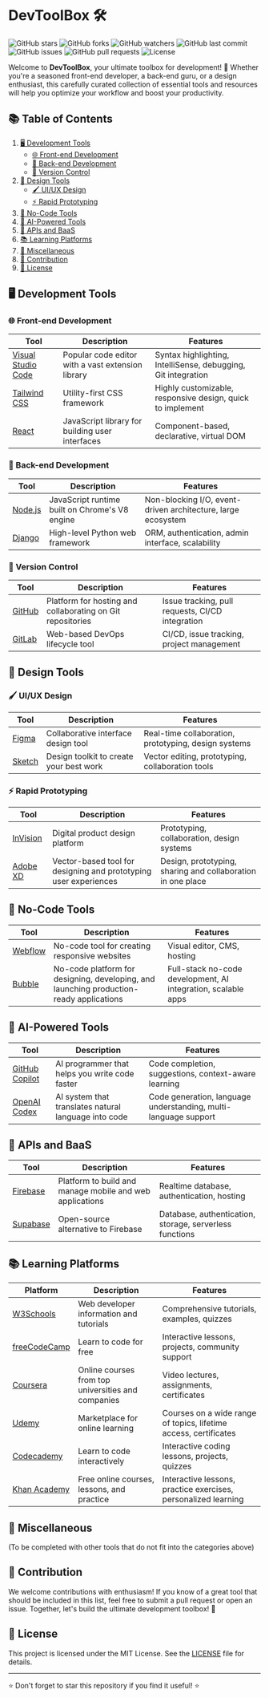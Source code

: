 # DevToolBox 🛠️

![GitHub stars](https://img.shields.io/github/stars/didierganthier/devtoolbox?style=social)
![GitHub forks](https://img.shields.io/github/forks/didierganthier/devtoolbox?style=social)
![GitHub watchers](https://img.shields.io/github/watchers/didierganthier/devtoolbox?style=social)
![GitHub last commit](https://img.shields.io/github/last-commit/didierganthier/devtoolbox)
![GitHub issues](https://img.shields.io/github/issues/didierganthier/devtoolbox)
![GitHub pull requests](https://img.shields.io/github/issues-pr/didierganthier/devtoolbox)
![License](https://img.shields.io/github/license/didierganthier/devtoolbox)

Welcome to **DevToolBox**, your ultimate toolbox for development! 🚀 Whether you're a seasoned front-end developer, a back-end guru, or a design enthusiast, this carefully curated collection of essential tools and resources will help you optimize your workflow and boost your productivity.

## 📚 Table of Contents

1. [🖥️ Development Tools](#-development-tools)
   - [🌐 Front-end Development](#-front-end-development)
   - [🔧 Back-end Development](#-back-end-development)
   - [🔄 Version Control](#-version-control)
2. [🎨 Design Tools](#-design-tools)
   - [🖌️ UI/UX Design](#️-uiux-design)
   - [⚡ Rapid Prototyping](#-rapid-prototyping)
3. [🧩 No-Code Tools](#-no-code-tools)
4. [🤖 AI-Powered Tools](#-ai-powered-tools)
5. [🔌 APIs and BaaS](#-apis-and-baas)
6. [📚 Learning Platforms](#-learning-platforms)
7. [🔧 Miscellaneous](#-miscellaneous)
8. [🤝 Contribution](#-contribution)
9. [📄 License](#-license)

## 🖥️ Development Tools

### 🌐 Front-end Development

| Tool | Description | Features |
|-------|-------------|----------|
| [Visual Studio Code](https://code.visualstudio.com/) | Popular code editor with a vast extension library | Syntax highlighting, IntelliSense, debugging, Git integration |
| [Tailwind CSS](https://tailwindcss.com/) | Utility-first CSS framework | Highly customizable, responsive design, quick to implement |
| [React](https://reactjs.org/) | JavaScript library for building user interfaces | Component-based, declarative, virtual DOM |

### 🔧 Back-end Development

| Tool | Description | Features |
|-------|-------------|----------|
| [Node.js](https://nodejs.org/) | JavaScript runtime built on Chrome's V8 engine | Non-blocking I/O, event-driven architecture, large ecosystem |
| [Django](https://www.djangoproject.com/) | High-level Python web framework | ORM, authentication, admin interface, scalability |

### 🔄 Version Control

| Tool | Description | Features |
|-------|-------------|----------|
| [GitHub](https://github.com/) | Platform for hosting and collaborating on Git repositories | Issue tracking, pull requests, CI/CD integration |
| [GitLab](https://gitlab.com/) | Web-based DevOps lifecycle tool | CI/CD, issue tracking, project management |

## 🎨 Design Tools

### 🖌️ UI/UX Design

| Tool | Description | Features |
|-------|-------------|----------|
| [Figma](https://www.figma.com/) | Collaborative interface design tool | Real-time collaboration, prototyping, design systems |
| [Sketch](https://www.sketch.com/) | Design toolkit to create your best work | Vector editing, prototyping, collaboration tools |

### ⚡ Rapid Prototyping

| Tool | Description | Features |
|-------|-------------|----------|
| [InVision](https://www.invisionapp.com/) | Digital product design platform | Prototyping, collaboration, design systems |
| [Adobe XD](https://www.adobe.com/products/xd.html) | Vector-based tool for designing and prototyping user experiences | Design, prototyping, sharing and collaboration in one place |

## 🧩 No-Code Tools

| Tool | Description | Features |
|-------|-------------|----------|
| [Webflow](https://webflow.com/) | No-code tool for creating responsive websites | Visual editor, CMS, hosting |
| [Bubble](https://bubble.io/) | No-code platform for designing, developing, and launching production-ready applications | Full-stack no-code development, AI integration, scalable apps |

## 🤖 AI-Powered Tools

| Tool | Description | Features |
|-------|-------------|----------|
| [GitHub Copilot](https://copilot.github.com/) | AI programmer that helps you write code faster | Code completion, suggestions, context-aware learning |
| [OpenAI Codex](https://openai.com/) | AI system that translates natural language into code | Code generation, language understanding, multi-language support |

## 🔌 APIs and BaaS

| Tool | Description | Features |
|-------|-------------|----------|
| [Firebase](https://firebase.google.com/) | Platform to build and manage mobile and web applications | Realtime database, authentication, hosting |
| [Supabase](https://supabase.io/) | Open-source alternative to Firebase | Database, authentication, storage, serverless functions |

## 📚 Learning Platforms

| Platform | Description | Features |
|----------|-------------|----------|
| [W3Schools](https://www.w3schools.com/) | Web developer information and tutorials | Comprehensive tutorials, examples, quizzes |
| [freeCodeCamp](https://www.freecodecamp.org/) | Learn to code for free | Interactive lessons, projects, community support |
| [Coursera](https://www.coursera.org/) | Online courses from top universities and companies | Video lectures, assignments, certificates |
| [Udemy](https://www.udemy.com/) | Marketplace for online learning | Courses on a wide range of topics, lifetime access, certificates |
| [Codecademy](https://www.codecademy.com/) | Learn to code interactively | Interactive coding lessons, projects, quizzes |
| [Khan Academy](https://www.khanacademy.org/) | Free online courses, lessons, and practice | Interactive lessons, practice exercises, personalized learning |

## 🔧 Miscellaneous

(To be completed with other tools that do not fit into the categories above)

## 🤝 Contribution

We welcome contributions with enthusiasm! If you know of a great tool that should be included in this list, feel free to submit a pull request or open an issue. Together, let's build the ultimate development toolbox! 💪

## 📄 License

This project is licensed under the MIT License. See the [LICENSE](LICENSE) file for details.

---

⭐ Don't forget to star this repository if you find it useful! ⭐


